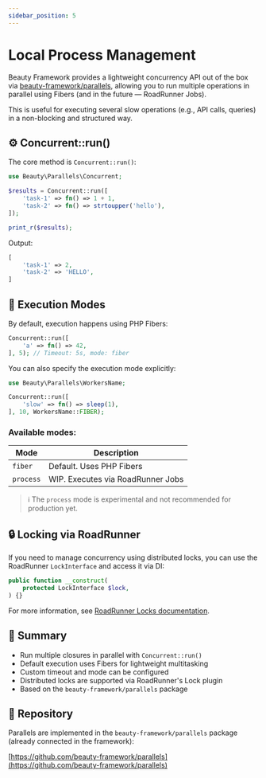 ```yaml
---
sidebar_position: 5
---
```


# Local Process Management

Beauty Framework provides a lightweight concurrency API out of the box via [beauty-framework/parallels](https://github.com/beauty-framework/parallels), allowing you to run multiple operations in parallel using Fibers (and in the future — RoadRunner Jobs).

This is useful for executing several slow operations (e.g., API calls, queries) in a non-blocking and structured way.

## ⚙️ Concurrent::run()

The core method is `Concurrent::run()`:

```php
use Beauty\Parallels\Concurrent;

$results = Concurrent::run([
    'task-1' => fn() => 1 + 1,
    'task-2' => fn() => strtoupper('hello'),
]);

print_r($results);
```

Output:

```php
[
    'task-1' => 2,
    'task-2' => 'HELLO',
]
```

## 🧰 Execution Modes

By default, execution happens using PHP Fibers:

```php
Concurrent::run([
    'a' => fn() => 42,
], 5); // Timeout: 5s, mode: fiber
```

You can also specify the execution mode explicitly:

```php
use Beauty\Parallels\WorkersName;

Concurrent::run([
    'slow' => fn() => sleep(1),
], 10, WorkersName::FIBER);
```

### Available modes:

| Mode      | Description                       |
| --------- | --------------------------------- |
| `fiber`   | Default. Uses PHP Fibers          |
| `process` | WIP. Executes via RoadRunner Jobs |

> ℹ️ The `process` mode is experimental and not recommended for production yet.

## 🔒 Locking via RoadRunner

If you need to manage concurrency using distributed locks, you can use the RoadRunner `LockInterface` and access it via DI:

```php
public function __construct(
    protected LockInterface $lock,
) {}
```

For more information, see [RoadRunner Locks documentation](https://docs.roadrunner.dev/docs/plugins/locks).

## 🧱 Summary

* Run multiple closures in parallel with `Concurrent::run()`
* Default execution uses Fibers for lightweight multitasking
* Custom timeout and mode can be configured
* Distributed locks are supported via RoadRunner's Lock plugin
* Based on the `beauty-framework/parallels` package

## 🔗 Repository

Parallels are implemented in the `beauty-framework/parallels` package (already connected in the framework):

[https://github.com/beauty-framework/parallels](https://github.com/beauty-framework/parallels)
